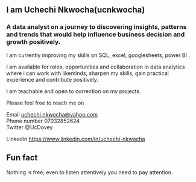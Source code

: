 ## I am Uchechi Nkwocha(ucnkwocha)

### A data analyst on a journey to discovering insights, patterns and trends that would help influence business decision and growth positively.

I am currently improving my skills on SQL, excel, googlesheets, power BI .

I am available for roles, opportunities and collaboration in data analytics where i can work with likeminds, sharpen my skills, gain practical experience and contribute positively.

I am teachable and open to correction on my projects.

Please feel free to reach me on
 
Email uchechi.nkwocha@yahoo.com<br>
Phone number 07032852624<br>
Twitter @UcDovey<br>

Linkedin https://www.linkedin.com/in/uchechi-nkwocha<br>




## Fun fact
Nothing is free; even to listen attentively you need to pay attention.

